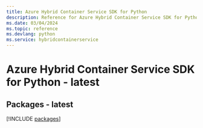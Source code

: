 ```yaml
---
title: Azure Hybrid Container Service SDK for Python
description: Reference for Azure Hybrid Container Service SDK for Python
ms.date: 03/04/2024
ms.topic: reference
ms.devlang: python
ms.service: hybridcontainerservice
---
```

# Azure Hybrid Container Service SDK for Python - latest
## Packages - latest
[!INCLUDE [packages](hybrid-container-service-index.md)]